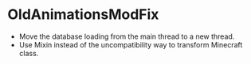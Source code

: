 # OldAnimationsModFix

- Move the database loading from the main thread to a new thread.
- Use Mixin instead of the uncompatibility way to transform Minecraft class.
